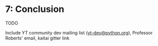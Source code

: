 # 7: Conclusion

TODO

Include YT community dev mailing list (yt-dev@python.org), Professor Roberts' email, kaitai gitter link